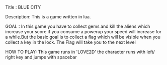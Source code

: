    Title : BLUE CITY


Description:
	This is a game written in lua.

GOAL :
	In this game you have to collect gems and kill the aliens which increase your score.if you consume a powerup your speed will increase for a while.But the basic goal is to collect a flag which will be visible when you collect a key in the lock. The Flag will take you to the next level

HOW TO PLAY:
This game runs in 'LOVE2D' 
the character runs with left/ right key and jumps with spacebar